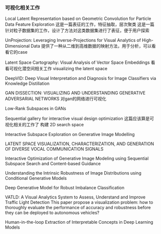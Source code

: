 
### 可视化相关工作

Local Latent Representation based on Geometric Convolution for Particle Data Feature Exploration
这是一篇表征的工作，特征抽取，层次聚类
这是一篇针对粒子数据集的工作，设计了方法对这类数据集进行了表征，便于用户探索


UnProjection: Leveraging Inverse-Projections for Visual Analytics of High-Dimensional Data
提供了一种从二维到高维数据的映射方法，用于分析，可以看看它的case


Latent Space Cartography: Visual Analysis of Vector Space Embeddings
看看可视化潜空间相关工作
visualizing the latent space


DeepVID: Deep Visual Interpretation and Diagnosis for Image Classifiers via Knowledge Distillation


GAN DISSECTION:
VISUALIZING AND UNDERSTANDING GENERATIVE ADVERSARIAL NETWORKS
对gan的网络进行可视化

Low-Rank Subspaces in GANs

Sequential gallery for interactive visual design optimization
这篇应该算是可视化相关的工作了
构建 2D search space


Interactive Subspace Exploration on Generative Image Modelling

LATENT SPACE VISUALIZATION, CHARACTERIZATION, AND GENERATION OF DIVERSE VOCAL COMMUNICATION SIGNALS

Interactive Optimization of Generative Image Modeling using Sequential Subspace Search and Content-based Guidance


Understanding the Intrinsic Robustness of Image Distributions using Conditional Generative Models

Deep Generative Model for Robust Imbalance Classification


VATLD: A Visual Analytics System to Assess, Understand and Improve Traffic Light Detection
This paper propose a visualization problem: how to thoroughly evaluate the performance of accuracy and robustness before they can be deployed to autonomous vehicles?

Human-in-the-loop Extraction of Interpretable Concepts in Deep Learning Models